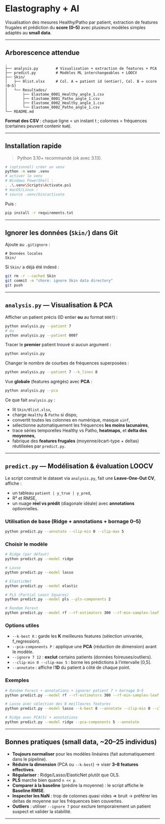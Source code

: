 # Elastography + AI

Visualisation des mesures Healthy/Patho par patient, extraction de features frugales et prédiction du **score (0–5)** avec plusieurs modèles simples adaptés au **small data**.

---

## Arborescence attendue

```
.
├── analysis.py        # Visualisation + extraction de features + PCA
├── predict.py         # Modèles ML interchangeables + LOOCV
├── Skin/
│   ├── 0list.xlsx     # Col. A = patient id (entier), Col. B = score (0–5)
│   └── Resultados/
│       ├── Elastome_0001_Healthy_angle_1.csv
│       ├── Elastome_0001_Patho_angle_1.csv
│       ├── Elastome_0002_Healthy_angle_1.csv
│       └── Elastome_0002_Patho_angle_1.csv
└── README.md
```

**Format des CSV** : chaque ligne = un instant t ; colonnes = fréquences (certaines peuvent contenir `NaN`).

---

## Installation rapide

> Python 3.10+ recommandé (ok avec 3.13).
> 
```bash
# (optionnel) créer un venv
python -m venv .venv
# activer le venv
# Windows PowerShell :
. .\.venv\Scripts\Activate.ps1
# macOS/Linux :
# source .venv/bin/activate
```
Puis :
```bash
pip install -r requirements.txt
```

---

## Ignorer les données (`Skin/`) dans Git

Ajoute au `.gitignore` :
```
# Données locales
Skin/
```

Si `Skin/` a déjà été indexé :
```bash
git rm -r --cached Skin
git commit -m "chore: ignore Skin data directory"
git push
```

---

## `analysis.py` — Visualisation & PCA

Afficher un patient précis (ID entier **ou** au format `0007`) :
```bash
python analysis.py --patient 7
# ou
python analysis.py --patient 0007
```

Tracer le **premier** patient trouvé si aucun argument :
```bash
python analysis.py
```

Changer le nombre de courbes de fréquences superposées :
```bash
python analysis.py --patient 7 --k_lines 8
```

Vue **globale** (features agrégés) avec **PCA** :
```bash
python analysis.py --pca
```

Ce que fait `analysis.py` :
- lit `Skin/0list.xlsx`,
- charge `Healthy` & `Patho` si dispo,
- convertit toutes les colonnes en numérique, masque `±inf`,
- sélectionne automatiquement les fréquences **les moins lacunaires**,
- trace séries temporelles Healthy vs Patho, **heatmaps**, et **delta des moyennes**,
- fabrique des **features frugales** (moyenne/écart-type + deltas) réutilisées par `predict.py`.

---

## `predict.py` — Modélisation & évaluation LOOCV

Le script construit le dataset via `analysis.py`, fait une **Leave-One-Out CV**, affiche :
- un tableau `patient | y_true | y_pred`,
- R² et RMSE,
- un nuage **réel vs prédit** (diagonale idéale) avec **annotations** optionnelles.

### Utilisation de base (Ridge + annotations + bornage 0–5)
```bash
python predict.py --annotate --clip-min 0 --clip-max 5
```

### Choisir le modèle
```bash
# Ridge (par défaut)
python predict.py --model ridge

# Lasso
python predict.py --model lasso

# ElasticNet
python predict.py --model elastic

# PLS (Partial Least Squares)
python predict.py --model pls --pls-components 2

# Random Forest
python predict.py --model rf --rf-estimators 300 --rf-min-samples-leaf 2
```

### Options utiles
- `--k-best K` : garde les **K** meilleures features (sélection univariée, f_regression).
- `--pca-components P` : applique une **PCA** (réduction de dimension) avant le modèle.
- `--ignore 7 12` : **exclut** certains patients (données foireuses/outliers).
- `--clip-min 0 --clip-max 5` : borne les prédictions à l’intervalle [0,5].
- `--annotate` : affiche l’**ID** du patient à côté de chaque point.

### Exemples
```bash
# Random Forest + annotations + ignorer patient 7 + bornage 0–5
python predict.py --model rf --rf-estimators 300 --rf-min-samples-leaf 2 --annotate --ignore 7 --clip-min 0 --clip-max 5

# Lasso avec sélection des 8 meilleures features
python predict.py --model lasso --k-best 8 --annotate --clip-min 0 --clip-max 5

# Ridge avec PCA(5) + annotations
python predict.py --model ridge --pca-components 5 --annotate
```

---

## Bonnes pratiques (small data, ~20–25 individus)

- **Toujours normaliser** pour les modèles linéaires (fait automatiquement dans le pipeline).
- **Réduire la dimension** (PCA ou `--k-best`) → viser **3–8 features effectives**.
- **Régulariser** : Ridge/Lasso/ElasticNet plutôt que OLS.
- **PLS** marche bien quand `n << p`.
- **Comparer à la baseline** (prédire la moyenne) : le script affiche le **Baseline RMSE**.
- **Inspecter les NaN** : trop de colonnes quasi vides => bruit → préférer les deltas de moyenne sur les fréquences bien couvertes.
- **Outliers** : utiliser `--ignore 7` pour exclure temporairement un patient suspect et valider la stabilité.

---


